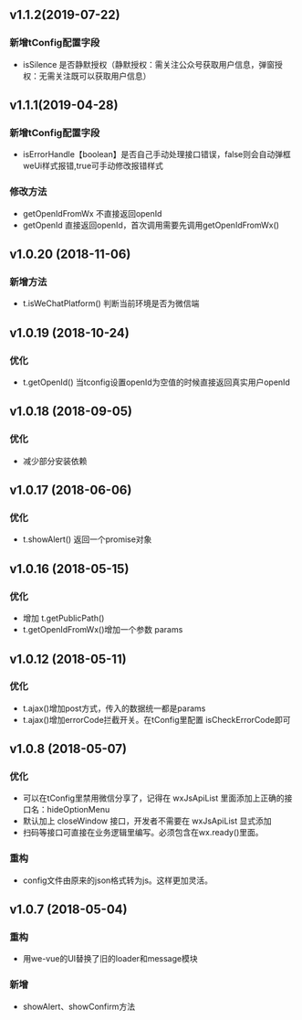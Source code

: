 ## v1.1.2(2019-07-22)
### 新增tConfig配置字段
- isSilence 是否静默授权（静默授权：需关注公众号获取用户信息，弹窗授权：无需关注既可以获取用户信息）

## v1.1.1(2019-04-28)
### 新增tConfig配置字段
- isErrorHandle【boolean】是否自己手动处理接口错误，false则会自动弹框weUi样式报错,true可手动修改报错样式
### 修改方法
- getOpenIdFromWx 不直接返回openId
- getOpenId 直接返回openId，首次调用需要先调用getOpenIdFromWx()

## v1.0.20 (2018-11-06)

### 新增方法

- t.isWeChatPlatform() 判断当前环境是否为微信端

## v1.0.19 (2018-10-24)

### 优化

- t.getOpenId() 当tconfig设置openId为空值的时候直接返回真实用户openId

## v1.0.18 (2018-09-05)

### 优化

- 减少部分安装依赖

## v1.0.17 (2018-06-06)

### 优化

- t.showAlert() 返回一个promise对象


## v1.0.16 (2018-05-15)

### 优化

- 增加 t.getPublicPath()
- t.getOpenIdFromWx()增加一个参数 params



## v1.0.12 (2018-05-11)

### 优化

- t.ajax()增加post方式，传入的数据统一都是params
- t.ajax()增加errorCode拦截开关。在tConfig里配置 isCheckErrorCode即可


## v1.0.8 (2018-05-07)

### 优化

- 可以在tConfig里禁用微信分享了，记得在 wxJsApiList 里面添加上正确的接口名：hideOptionMenu
- 默认加上 closeWindow 接口，开发者不需要在 wxJsApiList 显式添加
- 扫码等接口可直接在业务逻辑里编写。必须包含在wx.ready()里面。

### 重构

- config文件由原来的json格式转为js。这样更加灵活。


## v1.0.7 (2018-05-04)

### 重构

- 用we-vue的UI替换了旧的loader和message模块

### 新增

- showAlert、showConfirm方法
